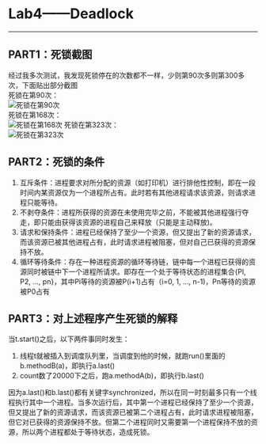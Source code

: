 ﻿# Lab4——Deadlock



---

## PART1：死锁截图
经过我多次测试，我发现死锁停在的次数都不一样，少则第90次多则第300多次，下面贴出部分截图  
死锁在第90次：  
![死锁在第90次][1]  
死锁在第168次：  
![死锁在第168次][2]
死锁在第323次：  
![死锁在第323次][3]

## PART2：死锁的条件
1. 互斥条件：进程要求对所分配的资源（如打印机）进行排他性控制，即在一段时间内某资源仅为一个进程所占有。此时若有其他进程请求该资源，则请求进程只能等待。
2. 不剥夺条件：进程所获得的资源在未使用完毕之前，不能被其他进程强行夺走，即只能由获得该资源的进程自己来释放（只能是主动释放)。
3. 请求和保持条件：进程已经保持了至少一个资源，但又提出了新的资源请求，而该资源已被其他进程占有，此时请求进程被阻塞，但对自己已获得的资源保持不放。
4. 循环等待条件：存在一种进程资源的循环等待链，链中每一个进程已获得的资源同时被链中下一个进程所请求。即存在一个处于等待状态的进程集合{Pl, P2, ..., pn}，其中Pi等待的资源被P(i+1)占有（i=0, 1, ..., n-1)，Pn等待的资源被P0占有

## PART3：对上述程序产生死锁的解释
当t.start()之后，以下两件事同时发生：  

1. 线程t就被插入到调度队列里，当调度到他的时候，就跑run()里面的b.methodB(a)，即执行a.last()
2. count数了20000下之后，跑a.methodA(b)，即执行b.last()  
  
因为a.last()和b.last()都有关键字synchronized，所以在同一时刻最多只有一个线程执行其中一个进程。当多次运行后，其中第一个进程已经保持了至少一个资源，但又提出了新的资源请求，而该资源已被第二个进程占有，此时请求进程被阻塞，但它对已获得的资源保持不放。但第二个进程同时又需要第一个进程保持不放的资源，所以两个进程都处于等待状态，造成死锁。



  [1]: http://ww3.sinaimg.cn/large/69347328jw1f92ilayz8qj203x08nmy6.jpg
  [2]: http://ww1.sinaimg.cn/large/69347328jw1f92imrtn4jj204z08mjse.jpg
  [3]: http://ww4.sinaimg.cn/large/69347328jw1f92ina1fn9j204v08oq3z.jpg